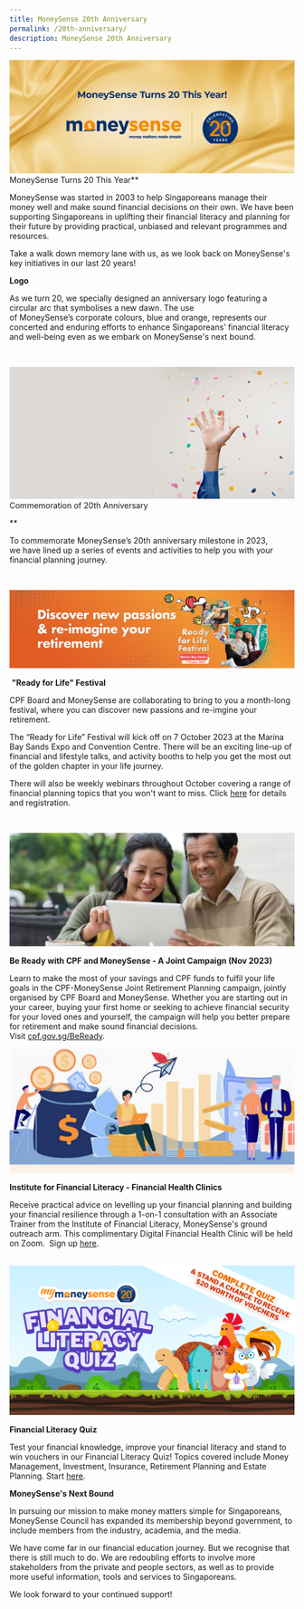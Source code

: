 ```yaml
---
title: MoneySense 20th Anniversary
permalink: /20th-anniversary/
description: MoneySense 20th Anniversary
---
```

![](/images/20th%20anniversary%20banner.jpg)
MoneySense Turns 20 This Year**

MoneySense was started in 2003 to help Singaporeans manage their money well and make sound financial decisions on their own. We have been supporting Singaporeans in uplifting their financial literacy and planning for their future by providing practical, unbiased and relevant programmes and resources.

Take a walk down memory lane with us, as we look back on MoneySense's key initiatives in our last 20 years!



**Logo**

As we turn 20, we specially designed an anniversary logo featuring a circular arc that symbolises a new dawn. The use of MoneySense’s corporate colours, blue and orange, represents our concerted and enduring efforts to enhance Singaporeans’ financial literacy and well-being even as we embark on MoneySense's next bound.

   

![celebration](/images/confetti.jfif)
Commemoration of 20th Anniversary  
  
**

To commemorate MoneySense’s 20th anniversary milestone in 2023, we have lined up a series of events and activities to help you with your financial planning journey.

 

![rfl](/images/rfl%20festival.png)

 **"Ready for Life" Festival**

CPF Board and MoneySense are collaborating to bring to you a month-long festival, where you can discover new passions and re-imgine your retirement. 

The “Ready for Life” Festival will kick off on 7 October 2023 at the Marina Bay Sands Expo and Convention Centre. There will be an exciting line-up of financial and lifestyle talks, and activity booths to help you get the most out of the golden chapter in your life journey.

There will also be weekly webinars throughout October covering a range of financial planning topics that you won't want to miss. Click [here](https://www.cpf.gov.sg/member/infohub/ready-for-life) for details and registration.

   
  

![Elderly couple](/images/couple.jfif)

**Be Ready with CPF and MoneySense - A Joint Campaign (Nov 2023)**

Learn to make the most of your savings and CPF funds to fulfil your life goals in the CPF-MoneySense Joint Retirement Planning campaign, jointly organised by CPF Board and MoneySense. Whether you are starting out in your career, buying your first home or seeking to achieve financial security for your loved ones and yourself, the campaign will help you better prepare for retirement and make sound financial decisions. Visit [cpf.gov.sg/BeReady](https://www.cpf.gov.sg/member/infohub/be-ready).  
  

![](/images/institute%20of%20financial%20literacy.jfif)

**Institute for Financial Literacy - Financial Health Clinics** 

Receive practical advice on levelling up your financial planning and building your financial resilience through a 1-on-1 consultation with an Associate Trainer from the Institute of Financial Literacy, MoneySense's ground outreach arm. This complimentary Digital Financial Health Clinic will be held on Zoom.  Sign up [here](https://docs.google.com/forms/d/e/1FAIpQLSeIzVg-Dfx8ezSdXwM5wUCsFjy8qPmfrq9jak8Mulz54AUFGA/viewform).



  ![](/images/Homepage/flq%20hero%20banner.png)

**Financial Literacy Quiz**

Test your financial knowledge, improve your financial literacy and stand to win vouchers in our Financial Literacy Quiz! Topics covered include Money Management, Investment, Insurance, Retirement Planning and Estate Planning. Start [here](http://www.mymoneysense.gov.sg/fin-lit-quiz/).

**MoneySense's Next Bound**

In pursuing our mission to make money matters simple for Singaporeans, MoneySense Council has expanded its membership beyond government, to include members from the industry, academia, and the media. 

We have come far in our financial education journey. But we recognise that there is still much to do. We are redoubling efforts to involve more stakeholders from the private and people sectors, as well as to provide more useful information, tools and services to Singaporeans.

We look forward to your continued support!